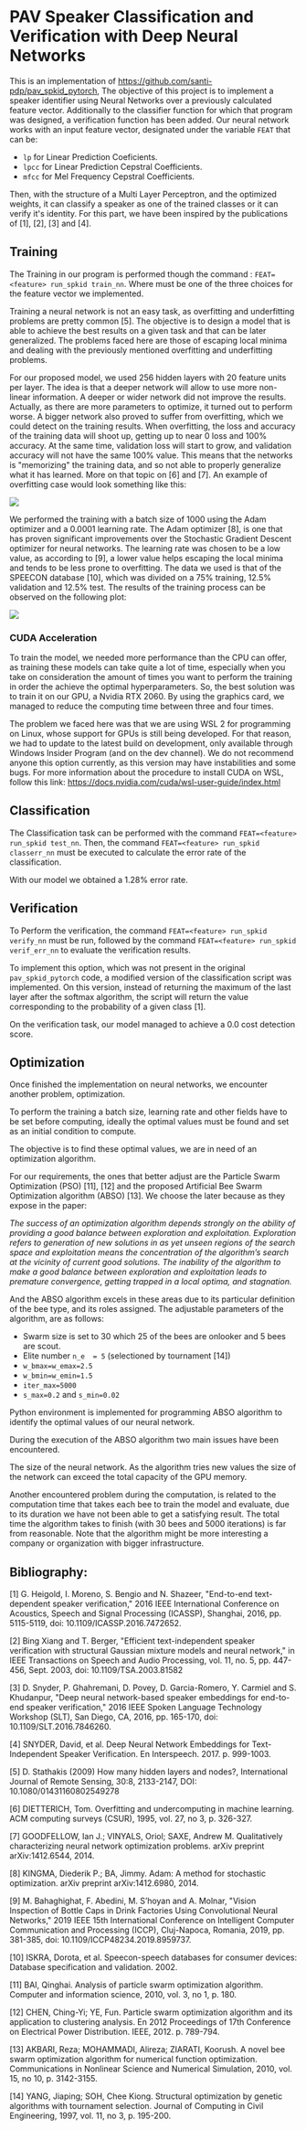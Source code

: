 # PAV Speaker Classification and Verification with Deep Neural Networks

This is an implementation of https://github.com/santi-pdp/pav_spkid_pytorch, The objective of this project is to implement a speaker identifier using Neural Networks over a previously calculated feature vector. Additionally to the classifier function for which that program was designed, a verification function has been added. Our neural network works with an input feature vector, designated under the variable `FEAT` that can be: 

  - `lp` for Linear Prediction Coeficients.
  - `lpcc` for Linear Prediction Cepstral Coefficients.
  - `mfcc` for Mel Frequency Cepstral Coefficients.
  
Then, with the structure of a Multi Layer Perceptron, and the optimized weights, it can classify a speaker as one of the trained classes or it can verify it's identity. For this part, we have been inspired by the publications of [1], [2], [3] and [4].
  
## Training
The Training in our program is performed though the command : `FEAT=<feature> run_spkid train_nn`. Where <feature> must be one of the three choices for the feature vector we implemented.

Training a neural network is not an easy task, as overfitting and underfitting problems are pretty common [5]. The objective is to design a model that is able to achieve the best results on a given task and that can be later generalized. The problems faced here are those of escaping local minima and dealing with the previously mentioned overfitting and underfitting problems.

For our proposed model, we used 256 hidden layers with 20 feature units per layer. The idea is that a deeper network will allow to use more non-linear information. A deeper or wider network did not improve the results. Actually, as there are more parameters to optimize, it turned out to perform worse. A bigger network also proved to suffer from overfitting, which we could detect on the training results. When overfitting, the loss and accuracy of the training data will shoot up, getting up to near 0 loss and 100% accuracy. At the same time, validation loss will start to grow, and validation accuracy will not have the same 100% value. This means that the networks is "memorizing" the training data, and so not able to properly generalize what it has learned. More on that topic on [6] and [7]. An example of overfitting case would look something like this:

<img src="log_plot_overfitting.png" align="center">

We performed the training with a batch size of 1000 using the Adam optimizer and a 0.0001 learning rate. The Adam optimizer [8], is one that has proven significant improvements over the Stochastic Gradient Descent optimizer for neural networks. The learning rate was chosen to be a low value, as according to [9], a lower value helps escaping the local minima and tends to be less prone to overfitting. The data we used is that of the SPEECON database [10], which was divided on a 75% training, 12.5% validation and 12.5% test. The results of the training process can be observed on the following plot:

<img src="log_plots.png" align="center">
  
### CUDA Acceleration
To train the model, we needed more performance than the CPU can offer, as training these models can take quite a lot of time, especially when you take on consideration the amount of times you want to perform the training in order the achieve the optimal hyperparameters. So, the best solution was to train it on our GPU, a Nvidia RTX 2060. By using the graphics card, we managed to reduce the computing time between three and four times.

The problem we faced here was that we are using WSL 2 for programming on Linux, whose support for GPUs is still being developed. For that reason, we had to update to the latest build on development, only available through Windows Insider Program (and on the dev channel). We do not recommend anyone this option currently, as this version may have instabilities and some bugs. For more information about the procedure to install CUDA on WSL, follow this link: https://docs.nvidia.com/cuda/wsl-user-guide/index.html

## Classification
The Classification task can be performed with the command `FEAT=<feature> run_spkid test_nn`. Then, the command `FEAT=<feature> run_spkid classerr_nn` must be executed to calculate the error rate of the classification.

With our model we obtained a 1.28% error rate.

## Verification
To Perform the verification, the command `FEAT=<feature> run_spkid verify_nn` must be run, followed by the command `FEAT=<feature> run_spkid verif_err_nn` to evaluate the verification results.

To implement this option, which was not present in the original `pav_spkid_pytorch` code, a modified version of the classification script was implemented. On this version, instead of returning the maximum of the last layer after the softmax algorithm, the script will return the value corresponding to the probability of a given class [1].

On the verification task, our model managed to achieve a 0.0 cost detection score.


## Optimization
Once finished the implementation on neural networks, we encounter another problem, optimization.

To perform the training a batch size, learning rate and other fields have to be set before computing, ideally the optimal values must be found and set as an initial condition to compute.

The objective is to find these optimal values, we are in need of an optimization algorithm.

For our requirements, the ones that better adjust are the Particle Swarm Optimization (PSO) [11], [12] and the proposed Artificial Bee Swarm Optimization algorithm (ABSO) [13]. We choose the later because as they expose in the paper:

*The success of an optimization algorithm depends strongly on the ability of providing a good balance between exploration and exploitation. Exploration refers to generation of new solutions in as yet unseen regions of the search space and exploitation means the concentration of the algorithm’s search at the vicinity of current good solutions. The inability of the algorithm to make a good balance between exploration and exploitation leads to premature convergence, getting trapped in a local optima, and stagnation.*

And the ABSO algorithm excels in these areas due to its particular definition of the bee type, and its roles assigned.
The adjustable parameters of the algorithm, are as follows:

- Swarm size is set to 30 which 25 of the bees are onlooker and 5 bees are scout.
- Elite number `n_e  = 5` (selectioned by tournament [14])
- `w_bmax=w_emax=2.5`
- `w_bmin=w_emin=1.5`
- `iter_max=5000`
- `s_max=0.2` and `s_min=0.02`

Python environment is implemented for programming ABSO algorithm to identify the optimal values of our neural network.

During the execution of the ABSO algorithm two main issues have been encountered.

The size of the neural network. As the algorithm tries new values the size of the network can exceed the total capacity of the GPU memory.

Another encountered problem during the computation, is related to the computation time that takes each bee to train the model and evaluate, due to its duration we have not been able to get a satisfying result. The total time the algorithm takes to finish (with 30 bees and 5000 iterations) is far from reasonable.
Note that the algorithm might be more interesting a company or organization with bigger infrastructure.

## Bibliography:

[1] G. Heigold, I. Moreno, S. Bengio and N. Shazeer, "End-to-end text-dependent speaker verification," 2016 IEEE International Conference on Acoustics, Speech and Signal Processing (ICASSP), Shanghai, 2016, pp. 5115-5119, doi: 10.1109/ICASSP.2016.7472652.

[2] Bing Xiang and T. Berger, "Efficient text-independent speaker verification with structural Gaussian mixture models and neural network," in IEEE Transactions on Speech and Audio Processing, vol. 11, no. 5, pp. 447-456, Sept. 2003, doi: 10.1109/TSA.2003.81582

[3] D. Snyder, P. Ghahremani, D. Povey, D. Garcia-Romero, Y. Carmiel and S. Khudanpur, "Deep neural network-based speaker embeddings for end-to-end speaker verification," 2016 IEEE Spoken Language Technology Workshop (SLT), San Diego, CA, 2016, pp. 165-170, doi: 10.1109/SLT.2016.7846260.

[4] SNYDER, David, et al. Deep Neural Network Embeddings for Text-Independent Speaker Verification. En Interspeech. 2017. p. 999-1003.

[5] D. Stathakis (2009) How many hidden layers and nodes?, International Journal of Remote Sensing, 30:8, 2133-2147, DOI: 10.1080/01431160802549278

[6] DIETTERICH, Tom. Overfitting and undercomputing in machine learning. ACM computing surveys (CSUR), 1995, vol. 27, no 3, p. 326-327.

[7] GOODFELLOW, Ian J.; VINYALS, Oriol; SAXE, Andrew M. Qualitatively characterizing neural network optimization problems. arXiv preprint arXiv:1412.6544, 2014.

[8] KINGMA, Diederik P.; BA, Jimmy. Adam: A method for stochastic optimization. arXiv preprint arXiv:1412.6980, 2014.

[9] M. Bahaghighat, F. Abedini, M. S’hoyan and A. Molnar, "Vision Inspection of Bottle Caps in Drink Factories Using Convolutional Neural Networks," 2019 IEEE 15th International Conference on Intelligent Computer Communication and Processing (ICCP), Cluj-Napoca, Romania, 2019, pp. 381-385, doi: 10.1109/ICCP48234.2019.8959737.

[10] ISKRA, Dorota, et al. Speecon-speech databases for consumer devices: Database specification and validation. 2002.

[11] BAI, Qinghai. Analysis of particle swarm optimization algorithm. Computer and information science, 2010, vol. 3, no 1, p. 180.

[12] CHEN, Ching-Yi; YE, Fun. Particle swarm optimization algorithm and its application to clustering analysis. En 2012 Proceedings of 17th Conference on Electrical Power Distribution. IEEE, 2012. p. 789-794.

[13] AKBARI, Reza; MOHAMMADI, Alireza; ZIARATI, Koorush. A novel bee swarm optimization algorithm for numerical function optimization. Communications in Nonlinear Science and Numerical Simulation, 2010, vol. 15, no 10, p. 3142-3155.

[14] YANG, Jiaping; SOH, Chee Kiong. Structural optimization by genetic algorithms with tournament selection. Journal of Computing in Civil Engineering, 1997, vol. 11, no 3, p. 195-200.
